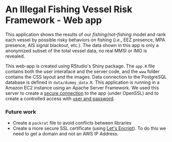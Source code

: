 # An Illegal Fishing Vessel Risk Framework - Web app

This application shows the results of our *fishing/not-fishing* model and rank each vessel by possible risky behaviors on fishing (*i.e.,* EEZ presence, MPA presence, AIS signal blackout, etc.). The data shown in this app is only a anonymized subset of the total vessel data, no real MMSI or IMO is revealed. 

This web-app is created using RStudio's Shiny package. The `app.R` file contains both the user interaface and the server code, and the `www` folder contains the CSS layout and the images. Data connection to the PostgreSQL database is defined in `data/dummy_data.R`. This application is running in a Amazon EC2 instance using an Apache Server Framework. We used this server to create a [secure connection] to the app (under OpenSSL) and to create a controlled access with [user and password]. 

### Future work
* Create a `packrat` file to avoid conflicts between libraries
* Create a more secure SSL certificate (using [Let's Encript]). To do this we need to get a domain and not an AWS IP Address. 

[Let's Encript]:https://letsencrypt.org
[secure connection]:https://ipub.com/shiny-https/
[user and password]:https://ipub.com/shiny-password-protect/
